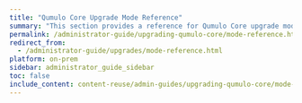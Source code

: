 ```yaml
---
title: "Qumulo Core Upgrade Mode Reference"
summary: "This section provides a reference for Qumulo Core upgrade modes from version 3.3.3."
permalink: /administrator-guide/upgrading-qumulo-core/mode-reference.html
redirect_from:
  - /administrator-guide/upgrades/mode-reference.html
platform: on-prem
sidebar: administrator_guide_sidebar
toc: false
include_content: content-reuse/admin-guides/upgrading-qumulo-core/mode-reference.md
---
```

